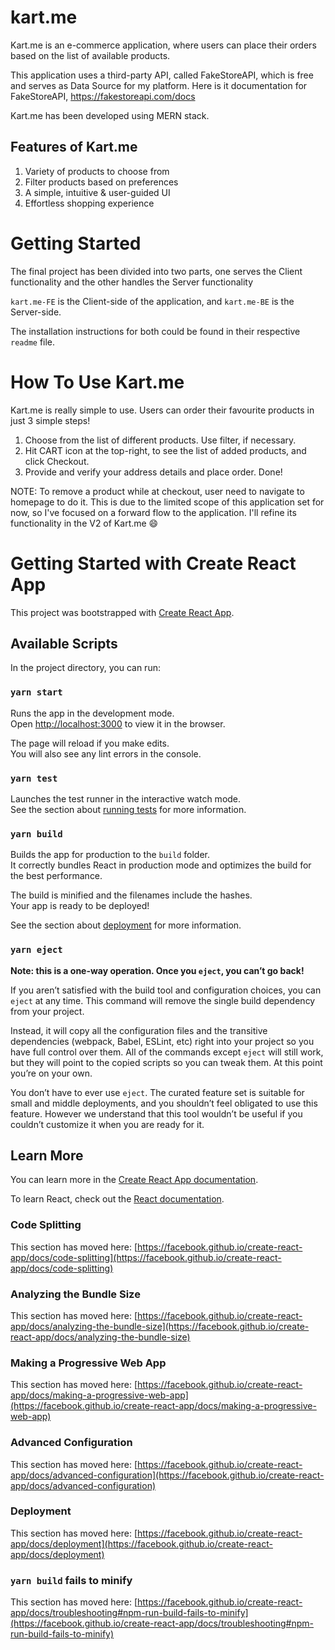 # kart.me

Kart.me is an e-commerce application, where users can place their orders based on the list of available products. 

This application uses a third-party API, called FakeStoreAPI, which is free and serves as Data Source for my platform. Here is it documentation for FakeStoreAPI, https://fakestoreapi.com/docs

Kart.me has been developed using MERN stack.

## Features of Kart.me

1. Variety of products to choose from
2. Filter products based on preferences
3. A simple, intuitive & user-guided UI
4. Effortless shopping experience

# Getting Started

The final project has been divided into two parts, one serves the Client functionality and the other handles the Server functionality

`kart.me-FE` is the Client-side of the application, and `kart.me-BE` is the Server-side.

The installation instructions for both could be found in their respective `readme` file.

# How To Use Kart.me

Kart.me is really simple to use. Users can order their favourite products in just 3 simple steps!

1. Choose from the list of different products. Use filter, if necessary.
2. Hit CART icon at the top-right, to see the list of added products, and click Checkout.
3. Provide and verify your address details and place order. Done!

NOTE: To remove a product while at checkout, user need to navigate to homepage to do it. This is due to the limited scope of this application set for now, so I've focused on a forward flow to the application. I'll refine its functionality in the V2 of Kart.me :smile:






# Getting Started with Create React App

This project was bootstrapped with [Create React App](https://github.com/facebook/create-react-app).

## Available Scripts

In the project directory, you can run:

### `yarn start`

Runs the app in the development mode.\
Open [http://localhost:3000](http://localhost:3000) to view it in the browser.

The page will reload if you make edits.\
You will also see any lint errors in the console.

### `yarn test`

Launches the test runner in the interactive watch mode.\
See the section about [running tests](https://facebook.github.io/create-react-app/docs/running-tests) for more information.

### `yarn build`

Builds the app for production to the `build` folder.\
It correctly bundles React in production mode and optimizes the build for the best performance.

The build is minified and the filenames include the hashes.\
Your app is ready to be deployed!

See the section about [deployment](https://facebook.github.io/create-react-app/docs/deployment) for more information.

### `yarn eject`

**Note: this is a one-way operation. Once you `eject`, you can’t go back!**

If you aren’t satisfied with the build tool and configuration choices, you can `eject` at any time. This command will remove the single build dependency from your project.

Instead, it will copy all the configuration files and the transitive dependencies (webpack, Babel, ESLint, etc) right into your project so you have full control over them. All of the commands except `eject` will still work, but they will point to the copied scripts so you can tweak them. At this point you’re on your own.

You don’t have to ever use `eject`. The curated feature set is suitable for small and middle deployments, and you shouldn’t feel obligated to use this feature. However we understand that this tool wouldn’t be useful if you couldn’t customize it when you are ready for it.

## Learn More

You can learn more in the [Create React App documentation](https://facebook.github.io/create-react-app/docs/getting-started).

To learn React, check out the [React documentation](https://reactjs.org/).

### Code Splitting

This section has moved here: [https://facebook.github.io/create-react-app/docs/code-splitting](https://facebook.github.io/create-react-app/docs/code-splitting)

### Analyzing the Bundle Size

This section has moved here: [https://facebook.github.io/create-react-app/docs/analyzing-the-bundle-size](https://facebook.github.io/create-react-app/docs/analyzing-the-bundle-size)

### Making a Progressive Web App

This section has moved here: [https://facebook.github.io/create-react-app/docs/making-a-progressive-web-app](https://facebook.github.io/create-react-app/docs/making-a-progressive-web-app)

### Advanced Configuration

This section has moved here: [https://facebook.github.io/create-react-app/docs/advanced-configuration](https://facebook.github.io/create-react-app/docs/advanced-configuration)

### Deployment

This section has moved here: [https://facebook.github.io/create-react-app/docs/deployment](https://facebook.github.io/create-react-app/docs/deployment)

### `yarn build` fails to minify

This section has moved here: [https://facebook.github.io/create-react-app/docs/troubleshooting#npm-run-build-fails-to-minify](https://facebook.github.io/create-react-app/docs/troubleshooting#npm-run-build-fails-to-minify)
